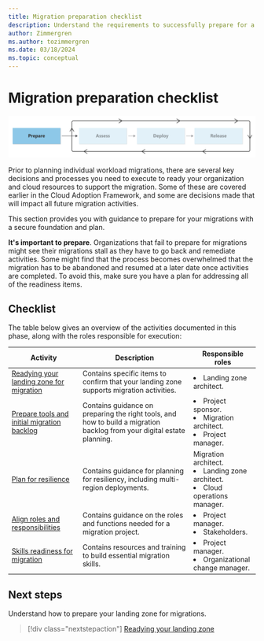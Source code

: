 ```yaml
---
title: Migration preparation checklist
description: Understand the requirements to successfully prepare for a cloud migration with the Microsoft Cloud Adoption Framework.
author: Zimmergren
ms.author: tozimmergren
ms.date: 03/18/2024
ms.topic: conceptual
---
```


# Migration preparation checklist

![Diagram that shows the prepare-phase of the migration guidance in the Cloud Adoption Framework](../media/migrate-prepare.svg)

Prior to planning individual workload migrations, there are several key decisions and processes you need to execute to ready your organization and cloud resources to support the migration. Some of these are covered earlier in the Cloud Adoption Framework, and some are decisions made that will impact all future migration activities.

This section provides you with guidance to prepare for your migrations with a secure foundation and plan.

**It's important to prepare**. Organizations that fail to prepare for migrations might see their migrations stall as they have to go back and remediate activities. Some might find that the process becomes overwhelmed that the migration has to be abandoned and resumed at a later date once activities are completed. To avoid this, make sure you have a plan for addressing all of the readiness items.

## Checklist

The table below gives an overview of the activities documented in this phase, along with the roles responsible for execution:

|Activity|Description|Responsible roles|
|---|---|---|
|[Readying your landing zone for migration](./ready-azure-landing-zone.md)|Contains specific items to confirm that your landing zone supports migration activities.|<li>Landing zone architect.|
|[Prepare tools and initial migration backlog](./tools-backlog.md)|Contains guidance on preparing the right tools, and how to build a migration backlog from your digital estate planning.|<li>Project sponsor.<br><li> Migration architect.<br><li>Project manager.|
|[Plan for resilience](./plan-for-resilience.md)|Contains guidance for planning for resiliency, including multi-region deployments.|Migration architect.<br><li>Landing zone architect.<br><li>Cloud operations manager.|
|[Align roles and responsibilities](./roles-responsibilities.md)|Contains guidance on the roles and functions needed for a migration project.|<li>Project manager.<br><li>Stakeholders.|
|[Skills readiness for migration](./skills-support.md)|Contains resources and training to build essential migration skills.|<li>Project manager.<br><li>Organizational change manager.|

## Next steps

Understand how to prepare your landing zone for migrations.

> [!div class="nextstepaction"]
> [Readying your landing zone](./ready-azure-landing-zone.md)
